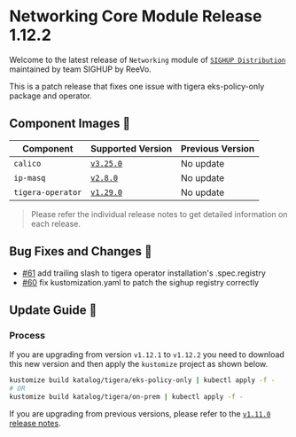 # Networking Core Module Release 1.12.2

Welcome to the latest release of `Networking` module of [`SIGHUP Distribution`](https://github.com/sighupio/distribution) maintained by team SIGHUP by ReeVo.

This is a patch release that fixes one issue with tigera eks-policy-only package and operator.

## Component Images 🚢

| Component         | Supported Version                                                                | Previous Version |
| ----------------- | -------------------------------------------------------------------------------- | ---------------- |
| `calico`          | [`v3.25.0`](https://projectcalico.docs.tigera.io/archive/v3.25/release-notes/)   | No update        |
| `ip-masq`         | [`v2.8.0`](https://github.com/kubernetes-sigs/ip-masq-agent/releases/tag/v2.5.0) | No update        |
| `tigera-operator` | [`v1.29.0`](https://github.com/tigera/operator/releases/tag/v1.29.0)             | No update        |

> Please refer the individual release notes to get detailed information on each release.

## Bug Fixes and Changes 🐛

- [#61](https://github.com/sighupio/module-networking/pull/61) add trailing slash to tigera operator installation's .spec.registry
- [#60](https://github.com/sighupio/module-networking/pull/60) fix kustomization.yaml to patch the sighup registry correctly

## Update Guide 🦮

### Process

If you are upgrading from version `v1.12.1` to `v1.12.2` you need to download this new version and then apply the `kustomize` project as shown below.

```bash
kustomize build katalog/tigera/eks-policy-only | kubectl apply -f -
# OR
kustomize build katalog/tigera/on-prem | kubectl apply -f -
```

If you are upgrading from previous versions, please refer to the [`v1.11.0` release notes](https://github.com/sighupio/module-networking/releases/tag/v1.11.0).
